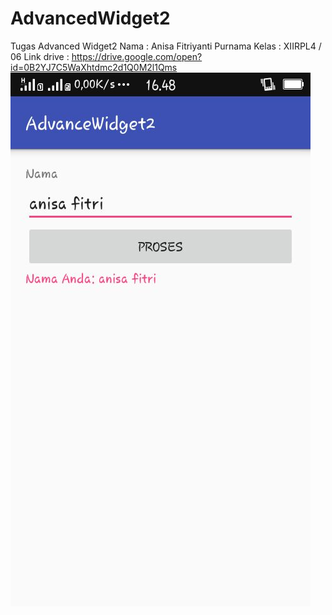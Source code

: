 # AdvancedWidget2
Tugas Advanced Widget2
Nama : Anisa Fitriyanti Purnama
Kelas : XIIRPL4 / 06
Link drive : https://drive.google.com/open?id=0B2YJ7C5WaXhtdmc2d1Q0M2l1Qms
![gambaraw2](https://github.com/anisafp/AdvancedWidget2/blob/master/advancedwidget2.jpg)
